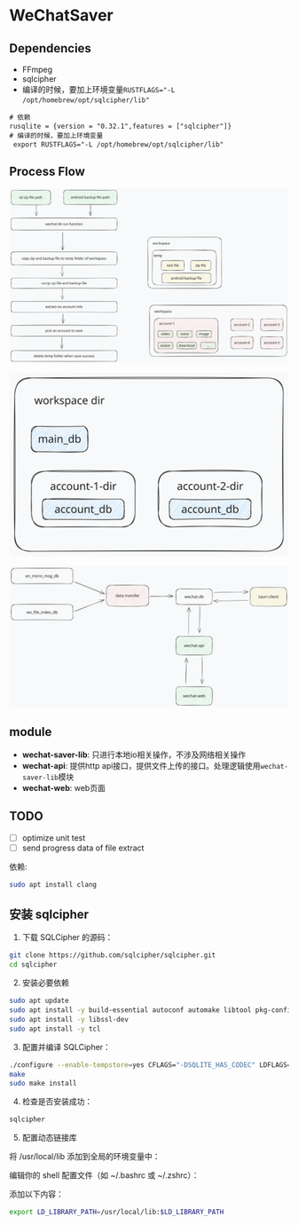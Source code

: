 # WeChatSaver


## Dependencies
- FFmpeg
- sqlcipher
 - 编译的时候，要加上环境变量`RUSTFLAGS="-L /opt/homebrew/opt/sqlcipher/lib"`
```shell
# 依赖
rusqlite = {version = "0.32.1",features = ["sqlcipher"]}
# 编译的时候，要加上环境变量
 export RUSTFLAGS="-L /opt/homebrew/opt/sqlcipher/lib"
```

## Process Flow

![](./save.svg)

![](./db.svg)

![](./db-conn.svg)

## module

- **wechat-saver-lib**: 只进行本地io相关操作，不涉及网络相关操作
- **wechat-api**: 提供http api接口，提供文件上传的接口。处理逻辑使用`wechat-saver-lib`模块
- **wechat-web**: web页面
  
## TODO

- [ ] optimize unit test
- [ ] send progress data of file extract 

依赖:
```bash
sudo apt install clang
```

## 安装 sqlcipher

1. 下载 SQLCipher 的源码：
```bash
git clone https://github.com/sqlcipher/sqlcipher.git
cd sqlcipher
```
2. 安装必要依赖
```bash
sudo apt update
sudo apt install -y build-essential autoconf automake libtool pkg-config
sudo apt install -y libssl-dev
sudo apt install -y tcl
```
3. 配置并编译 SQLCipher：
```bash
./configure --enable-tempstore=yes CFLAGS="-DSQLITE_HAS_CODEC" LDFLAGS="-lcrypto"
make
sudo make install
```

4. 检查是否安装成功：

```bash
sqlcipher
```

5. 配置动态链接库

将 /usr/local/lib 添加到全局的环境变量中： 

编辑你的 shell 配置文件（如 ~/.bashrc 或 ~/.zshrc）：

添加以下内容：

```bash
export LD_LIBRARY_PATH=/usr/local/lib:$LD_LIBRARY_PATH
```
